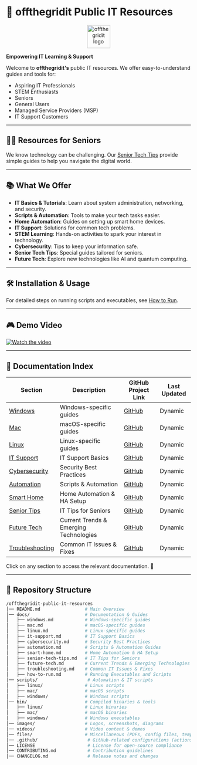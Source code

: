 # 🌟 offthegridit Public IT Resources

<p align="center">
  <img src="https://offthegridit.com/wp-content/uploads/2024/05/offthergridit-logo-tree1.jpg" alt="offthegridit logo" width="63">
</p>

**Empowering IT Learning & Support**

Welcome to **offthegridit's** public IT resources. We offer easy-to-understand guides and tools for:

- Aspiring IT Professionals
- STEM Enthusiasts
- Seniors
- General Users
- Managed Service Providers (MSP)
- IT Support Customers

---

## 👵👴 Resources for Seniors

We know technology can be challenging. Our [Senior Tech Tips](docs/senior-tech-tips.md) provide simple guides to help you navigate the digital world.

---

## 📚 What We Offer

- **IT Basics & Tutorials**: Learn about system administration, networking, and security.
- **Scripts & Automation**: Tools to make your tech tasks easier.
- **Home Automation**: Guides on setting up smart home devices.
- **IT Support**: Solutions for common tech problems.
- **STEM Learning**: Hands-on activities to spark your interest in technology.
- **Cybersecurity**: Tips to keep your information safe.
- **Senior Tech Tips**: Special guides tailored for seniors.
- **Future Tech**: Explore new technologies like AI and quantum computing.

---

## 🛠 Installation & Usage


For detailed steps on running scripts and executables, see [How to Run](docs/how-to-run.md).

---

## 🎮 Demo Video

[![Watch the video](https://img.youtube.com/vi/reAXSyYBFM4/maxresdefault.jpg)](https://www.youtube.com/watch?v=reAXSyYBFM4)

---

## 📂 Documentation Index

| Section                       | Description                                     | GitHub Project Link | Last Updated |
|--------------------------------|-------------------------------------------------|----------------------|--------------|
| [Windows](docs/windows.md)    | Windows-specific guides                         | [GitHub](https://github.com/michaelbolanos/offthegridit-core/tree/main/docs/windows) | Dynamic |
| [Mac](docs/mac.md)            | macOS-specific guides                           | [GitHub](https://github.com/michaelbolanos/offthegridit-core/tree/main/docs/mac) | Dynamic |
| [Linux](docs/linux.md)        | Linux-specific guides                           | [GitHub](https://github.com/michaelbolanos/offthegridit-core/tree/main/docs/linux) | Dynamic |
| [IT Support](docs/it-support.md) | IT Support Basics                          | [GitHub](https://github.com/michaelbolanos/offthegridit-core/tree/main/docs/it-support) | Dynamic |
| [Cybersecurity](docs/cybersecurity.md) | Security Best Practices              | [GitHub](https://github.com/michaelbolanos/offthegridit-core/tree/main/docs/cybersecurity) | Dynamic |
| [Automation](docs/automation.md) | Scripts & Automation                     | [GitHub](https://github.com/michaelbolanos/offthegridit-core/tree/main/docs/automation) | Dynamic |
| [Smart Home](docs/smart-home.md) | Home Automation & HA Setup               | [GitHub](https://github.com/michaelbolanos/offthegridit-core/tree/main/docs/smart-home) | Dynamic |
| [Senior Tips](docs/senior-tech-tips.md) | IT Tips for Seniors                   | [GitHub](https://github.com/michaelbolanos/offthegridit-core/tree/main/docs/senior-tech-tips) | Dynamic |
| [Future Tech](docs/future-tech.md) | Current Trends & Emerging Technologies  | [GitHub](https://github.com/michaelbolanos/offthegridit-core/tree/main/docs/future-tech) | Dynamic |
| [Troubleshooting](docs/troubleshooting.md) | Common IT Issues & Fixes         | [GitHub](https://github.com/michaelbolanos/offthegridit-core/tree/main/docs/troubleshooting) | Dynamic |

Click on any section to access the relevant documentation. 🚀

---

## 📂 Repository Structure

```bash
/offthegridit-public-it-resources
│── README.md                 # Main Overview
│── docs/                     # Documentation & Guides
│   ├── windows.md            # Windows-specific guides
│   ├── mac.md                # macOS-specific guides
│   ├── linux.md              # Linux-specific guides
│   ├── it-support.md         # IT Support Basics
│   ├── cybersecurity.md      # Security Best Practices
│   ├── automation.md         # Scripts & Automation Guides
│   ├── smart-home.md         # Home Automation & HA Setup
│   ├── senior-tech-tips.md   # IT Tips for Seniors
│   ├── future-tech.md        # Current Trends & Emerging Technologies
│   ├── troubleshooting.md    # Common IT Issues & Fixes
│   ├── how-to-run.md         # Running Executables and Scripts
│── scripts/                   # Automation & IT scripts
│   ├── linux/                # Linux scripts
│   ├── mac/                  # macOS scripts
│   ├── windows/              # Windows scripts
│── bin/                      # Compiled binaries & tools
│   ├── linux/                # Linux binaries
│   ├── mac/                  # macOS binaries
│   ├── windows/              # Windows executables
│── images/                   # Logos, screenshots, diagrams
│── videos/                   # Video content & demos
│── files/                    # Miscellaneous (PDFs, config files, templates)
│── .github/                   # GitHub-related configurations (actions, workflows)
│── LICENSE                    # License for open-source compliance
│── CONTRIBUTING.md            # Contribution guidelines
│── CHANGELOG.md               # Release notes and changes
```

